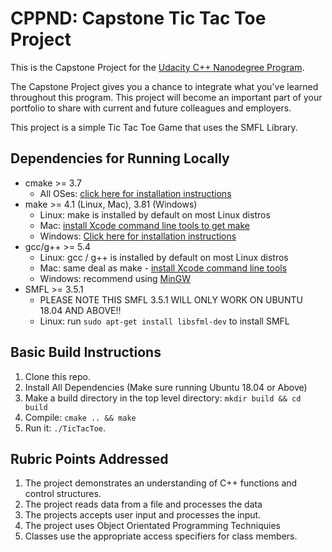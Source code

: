 # CPPND: Capstone Tic Tac Toe Project

This is the Capstone Project for the [Udacity C++ Nanodegree Program](https://www.udacity.com/course/c-plus-plus-nanodegree--nd213).

The Capstone Project gives you a chance to integrate what you've learned throughout this program. This project will become an important part of your portfolio to share with current and future colleagues and employers.

This project is a simple Tic Tac Toe Game that uses the SMFL Library. 

## Dependencies for Running Locally
* cmake >= 3.7
  * All OSes: [click here for installation instructions](https://cmake.org/install/)
* make >= 4.1 (Linux, Mac), 3.81 (Windows)
  * Linux: make is installed by default on most Linux distros
  * Mac: [install Xcode command line tools to get make](https://developer.apple.com/xcode/features/)
  * Windows: [Click here for installation instructions](http://gnuwin32.sourceforge.net/packages/make.htm)
* gcc/g++ >= 5.4
  * Linux: gcc / g++ is installed by default on most Linux distros
  * Mac: same deal as make - [install Xcode command line tools](https://developer.apple.com/xcode/features/)
  * Windows: recommend using [MinGW](http://www.mingw.org/)
* SMFL >= 3.5.1
  * PLEASE NOTE THIS SMFL 3.5.1 WILL ONLY WORK ON UBUNTU 18.04 AND ABOVE!!
  * Linux: run `sudo apt-get install libsfml-dev` to install SMFL


## Basic Build Instructions
1. Clone this repo.
2. Install All Dependencies (Make sure running Ubuntu 18.04 or Above)
3. Make a build directory in the top level directory: `mkdir build && cd build`
4. Compile: `cmake .. && make`
5. Run it: `./TicTacToe`.

## Rubric Points Addressed
1. The project demonstrates an understanding of C++ functions and control structures.
2. The project reads data from a file and processes the data
3. The projects accepts user input and processes the input.
4. The project uses Object Orientated Programming Techniquies
5. Classes use the appropriate access specifiers for class members.